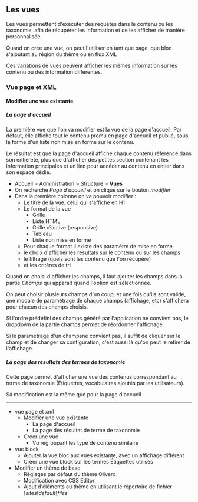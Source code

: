 ## Les vues

Les vues permettent d'éxécuter des requêtes dans le contenu ou les taxonomie, afin de récupérer les information et de les afficher de manière personnalisée

Quand on crée une vue, on peut l'utiliser en tant que page, que bloc s'ajoutant au région du thème ou en flux XML

Ces variations de vues peuvent afficher les mêmes information sur les contenu ou des information différentes.

### Vue page et XML

#### Modifier une vue existante

##### La page d'accueil

La première vue que l'on va modifier est la vue de la page d'accueil. Par défaut, elle affiche tout le contenu promu en page d'accueil et publié, sous la forme d'un liste non mise en forme sur le contenu.

Le résultat est que la page d'accueil affiche chaque contenu référencé dans son entièreté, plus que d'afficher des petites section contenant les information principales et un lien pour accéder au contenu en entier dans son espace dédié.

* Accueil > Administration > Structure >
**Vues**
* On recherche *Page d'accueil* et on clique sur le bouton *modifier*
* Dans la première colonne on va pouvoir modifier :
    * Le titre de la vue, celui qui s'affiche en H1
    * Le format de la vue
        * Grille
        * Liste HTML
        * Grille réactive (responsive)
        * Tableau
        * Liste non mise en forme
    * Pour chaque format il existe des paramètre de mise en forme
    * le choix d'afficher les résultats sur le contenu ou sur les champs
    * le filtrage (quels sont les contenu que l'on récupère)
    * et les critères de tri

Quand on choisi d'afficher les champs, il faut ajouter les champs dans la partie *Champs* qui apparaît quand l'option est sélectionnée.

On peut choisir plusieurs champs d'un coup, et une fois qu'ils sont validé, une modale de paramétrage de chaque champs (affichage, etc) s'affichera pour chacun des champs choisis.

Si l'ordre prédéfini des champs généré par l'application ne convient pas, le dropdown de la partie champs permet de réordonner l'affichage.

Si le paramétrage d'un champsne convient pas, il suffit de cliquer sur le champ et de changer sa configuration, c'est aussi là qu'on peut le retirer de l'affichage.

##### La page des résultats des termes de taxonomie

Cette page permet d'afficher une vue des contenus correspondant au terme de taxonomie (Étiquettes, vocabulaires ajoutés par les utilisateurs).

Sa modification est la même que pour la page d'accueil

---

* vue page et xml
    * Modifier une vue existante
        * La page d'accueil
        * La page des résultat de terme de taxonomie
    * Créer une vue
        * Vu regroupant les type de contenu similaire
* vue block
    * Ajouter la vue bloc aux vues existante, avec un affichage différent
    * Créer une vue block sur les termes Étiquettes utilisés
* Modifier un thème de base
    * Réglages par défaut du thème Olivero
    * Modification avec CSS Editor
    * Ajout d'éléments au thème en utilisant le répertoire de fichier *\sites\default\files*

